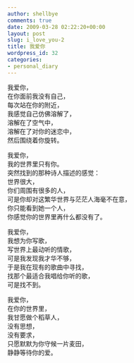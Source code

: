 ```yaml
---
author: shellbye
comments: true
date: 2009-03-28 02:22:20+00:00
layout: post
slug: i_love_you-2
title: 我爱你
wordpress_id: 32
categories:
- personal_diary
---
```


我爱你，  
在你面前我没有自己，  
每次站在你的附近，  
我感觉自己仿佛溶解了，  
溶解在了空气中，  
溶解在了对你的迷恋中，  
然后围绕着你旋转。  

我爱你，  
我的世界里只有你。  
突然找到的那种诗人描述的感觉：  
世界很大，  
你们周围有很多的人，  
可是你却对这繁华世界与茫茫人海毫不在意，  
你只能看到她一个人，  
你感觉你的世界里再什么都没有了。  
  
我爱你，  
我想为你写歌，  
写世界上最动听的情歌，  
可是我发现我才华不够，  
于是我在现有的歌曲中寻找，  
找那个最适合我唱给你听的歌，  
可是找不到。  
  
我爱你，  
在你的世界里，  
我甘愿做个稻草人，  
没有思想，  
没有要求，  
只愿默默为你守候一片麦田，  
静静等待你的爱。  
